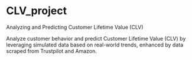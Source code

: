 # CLV_project
Analyzing and Predicting Customer Lifetime Value (CLV)

Analyze customer behavior and predict Customer Lifetime Value (CLV) by leveraging simulated data based on real-world trends, enhanced by data scraped from Trustpilot and Amazon.

